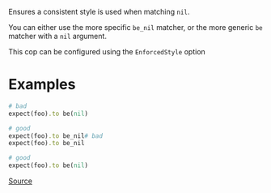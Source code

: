 
Ensures a consistent style is used when matching `nil`.

You can either use the more specific `be_nil` matcher, or the more
generic `be` matcher with a `nil` argument.

This cop can be configured using the `EnforcedStyle` option

# Examples

```ruby
# bad
expect(foo).to be(nil)

# good
expect(foo).to be_nil# bad
expect(foo).to be_nil

# good
expect(foo).to be(nil)
```

[Source](http://www.rubydoc.info/gems/rubocop/RuboCop/Cop/RSpec/BeNil)